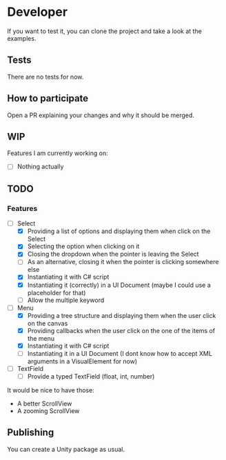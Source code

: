 # Developer

If you want to test it, you can clone the project and take a look at the examples.

## Tests

There are no tests for now.

## How to participate

Open a PR explaining your changes and why it should be merged.

## WIP

Features I am currently working on:
- [ ] Nothing actually

## TODO

### Features

- [ ] Select
  - [x] Providing a list of options and displaying them when click on the Select
  - [x] Selecting the option when clicking on it
  - [x] Closing the dropdown when the pointer is leaving the Select
  - [ ] As an alternative, closing it when the pointer is clicking somewhere else
  - [x] Instantiating it with C# script
  - [x] Instantiating it (correctly) in a UI Document (maybe I could use a placeholder for that)
  - [ ] Allow the multiple keyword
  
- [ ] Menu
  - [x] Providing a tree structure and displaying them when the user click on the canvas
  - [x] Providing callbacks when the user click on the one of the items of the menu
  - [x] Instantiating it with C# script
  - [ ] Instantiating it in a UI Document (I dont know how to accept XML arguments in a VisualElement for now)

- [ ] TextField
  - [ ] Provide a typed TextField (float, int, number)

It would be nice to have those:
* A better ScrollView
* A zooming ScrollView

## Publishing

You can create a Unity package as usual.

 